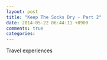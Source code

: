 ```yaml
---
layout: post
title: "Keep The Socks Dry - Part 2"
date: 2014-05-22 06:44:11 +0900
comments: true
categories: 
---
```


Travel experiences
